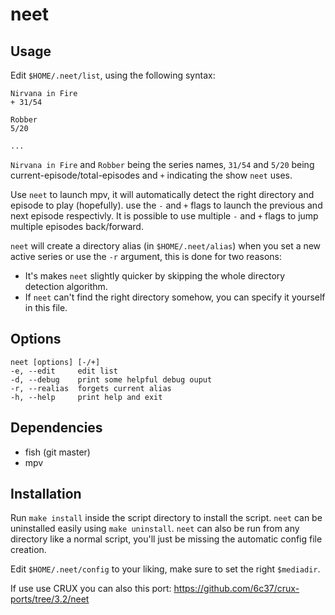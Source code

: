 # neet

## Usage

Edit `$HOME/.neet/list`, using the following syntax:
```
Nirvana in Fire
+ 31/54

Robber
5/20

...
```

`Nirvana in Fire` and `Robber` being the series names, `31/54` and
`5/20` being current-episode/total-episodes and `+` indicating the
show `neet` uses.

Use `neet` to launch mpv, it will automatically detect the right directory
and episode to play (hopefully). use the `-` and `+` flags to launch
the previous and next episode respectivly. It is possible to use multiple
`-` and `+` flags to jump multiple episodes back/forward.

`neet` will create a directory alias (in `$HOME/.neet/alias`) when you set a new active series or use
the `-r` argument, this is done for two reasons:
* It's makes `neet` slightly quicker by skipping the whole directory detection
  algorithm.
* If `neet` can't find the right directory somehow, you can specify it
  yourself in this file.

## Options

```
neet [options] [-/+]
-e, --edit     edit list
-d, --debug    print some helpful debug ouput
-r, --realias  forgets current alias
-h, --help     print help and exit
```

## Dependencies

* fish (git master)
* mpv

## Installation

Run `make install` inside the script directory to install the script.
`neet` can be uninstalled easily using `make uninstall`.
`neet` can also be run from any directory like a normal script, you'll just be missing the automatic config file creation.

Edit `$HOME/.neet/config` to your liking, make sure to set the right `$mediadir`.

If use use CRUX you can also this port: https://github.com/6c37/crux-ports/tree/3.2/neet
